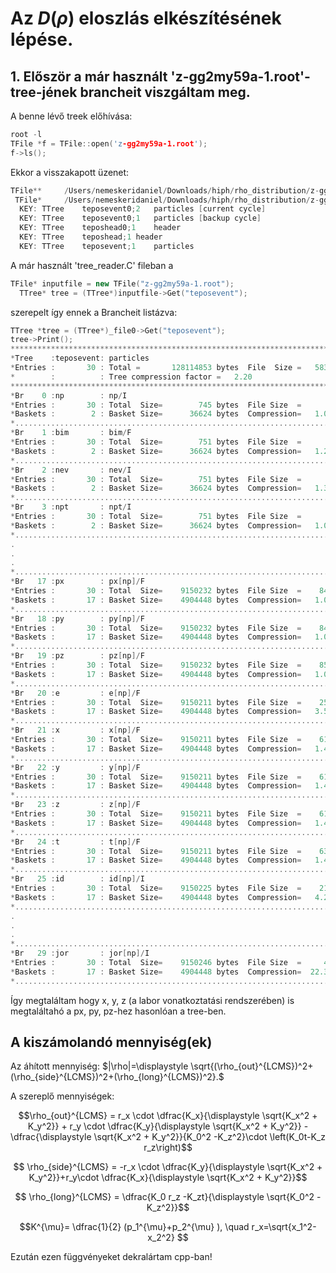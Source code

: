 # Az $D(\rho)$ eloszlás elkészítésének lépése.



## 1. Először a már használt 'z-gg2my59a-1.root'-tree-jének brancheit viszgáltam meg.

A benne lévő treek előhívása: 
```cpp
root -l
TFile *f = TFile::open('z-gg2my59a-1.root');
f->ls();
```
Ekkor a visszakapott üzenet:
```cpp
TFile**		/Users/nemeskeridaniel/Downloads/hiph/rho_distribution/z-gg2my59a-1.root	
 TFile*		/Users/nemeskeridaniel/Downloads/hiph/rho_distribution/z-gg2my59a-1.root	
  KEY: TTree	teposevent0;2	particles [current cycle]
  KEY: TTree	teposevent0;1	particles [backup cycle]
  KEY: TTree	teposhead0;1	header
  KEY: TTree	teposhead;1	header
  KEY: TTree	teposevent;1	particles
```
A már használt 'tree_reader.C' fileban a   
```cpp
TFile* inputfile = new TFile("z-gg2my59a-1.root");
  TTree* tree = (TTree*)inputfile->Get("teposevent");
```
szerepelt így ennek a Brancheit listázva:
```cpp
TTree *tree = (TTree*)_file0->Get("teposevent");
tree->Print();
******************************************************************************
*Tree    :teposevent: particles                                              *
*Entries :       30 : Total =       128114853 bytes  File  Size =   58300599 *
*        :          : Tree compression factor =   2.20                       *
******************************************************************************
*Br    0 :np        : np/I                                                   *
*Entries :       30 : Total  Size=        745 bytes  File Size  =        272 *
*Baskets :        2 : Basket Size=      36624 bytes  Compression=   1.00     *
*............................................................................*
*Br    1 :bim       : bim/F                                                  *
*Entries :       30 : Total  Size=        751 bytes  File Size  =        229 *
*Baskets :        2 : Basket Size=      36624 bytes  Compression=   1.20     *
*............................................................................*
*Br    2 :nev       : nev/I                                                  *
*Entries :       30 : Total  Size=        751 bytes  File Size  =        202 *
*Baskets :        2 : Basket Size=      36624 bytes  Compression=   1.36     *
*............................................................................*
*Br    3 :npt       : npt/I                                                  *
*Entries :       30 : Total  Size=        751 bytes  File Size  =        274 *
*Baskets :        2 : Basket Size=      36624 bytes  Compression=   1.00     *
*............................................................................*
.
.
.
*............................................................................*
*Br   17 :px        : px[np]/F                                               *
*Entries :       30 : Total  Size=    9150232 bytes  File Size  =    8437455 *
*Baskets :       17 : Basket Size=    4904448 bytes  Compression=   1.08     *
*............................................................................*
*Br   18 :py        : py[np]/F                                               *
*Entries :       30 : Total  Size=    9150232 bytes  File Size  =    8436430 *
*Baskets :       17 : Basket Size=    4904448 bytes  Compression=   1.08     *
*............................................................................*
*Br   19 :pz        : pz[np]/F                                               *
*Entries :       30 : Total  Size=    9150232 bytes  File Size  =    8535669 *
*Baskets :       17 : Basket Size=    4904448 bytes  Compression=   1.07     *
*............................................................................*
*Br   20 :e         : e[np]/F                                                *
*Entries :       30 : Total  Size=    9150211 bytes  File Size  =    2592451 *
*Baskets :       17 : Basket Size=    4904448 bytes  Compression=   3.53     *
*............................................................................*
*Br   21 :x         : x[np]/F                                                *
*Entries :       30 : Total  Size=    9150211 bytes  File Size  =    6135651 *
*Baskets :       17 : Basket Size=    4904448 bytes  Compression=   1.49     *
*............................................................................*
*Br   22 :y         : y[np]/F                                                *
*Entries :       30 : Total  Size=    9150211 bytes  File Size  =    6133079 *
*Baskets :       17 : Basket Size=    4904448 bytes  Compression=   1.49     *
*............................................................................*
*Br   23 :z         : z[np]/F                                                *
*Entries :       30 : Total  Size=    9150211 bytes  File Size  =    6154666 *
*Baskets :       17 : Basket Size=    4904448 bytes  Compression=   1.49     *
*............................................................................*
*Br   24 :t         : t[np]/F                                                *
*Entries :       30 : Total  Size=    9150211 bytes  File Size  =    6365666 *
*Baskets :       17 : Basket Size=    4904448 bytes  Compression=   1.44     *
*............................................................................*
*Br   25 :id        : id[np]/I                                               *
*Entries :       30 : Total  Size=    9150225 bytes  File Size  =    2152534 *
*Baskets :       17 : Basket Size=    4904448 bytes  Compression=   4.25     *
*............................................................................*
.
.
.
*............................................................................*
*Br   29 :jor       : jor[np]/I                                              *
*Entries :       30 : Total  Size=    9150246 bytes  File Size  =     409662 *
*Baskets :       17 : Basket Size=    4904448 bytes  Compression=  22.33     *
*............................................................................*
```
Így megtaláltam hogy x, y, z (a labor vonatkoztatási rendszerében) is megtaláltahó a px, py, pz-hez hasonlóan a tree-ben.

## A kiszámolandó mennyiség(ek)

Az áhított mennyiség: $|\rho|=\displaystyle \sqrt{(\rho_{out}^{LCMS})^2+(\rho_{side}^{LCMS})^2+(\rho_{long}^{LCMS})^2}.$

A szereplő mennyiségek: 

$$\rho_{out}^{LCMS} = r_x \cdot \dfrac{K_x}{\displaystyle \sqrt{K_x^2 + K_y^2}} + r_y \cdot \dfrac{K_y}{\displaystyle \sqrt{K_x^2 + K_y^2}}  - \dfrac{\displaystyle \sqrt{K_x^2 + K_y^2}}{K_0^2 -K_z^2}\cdot \left(K_0t-K_z r_z\right)$$

$$ \rho_{side}^{LCMS} = -r_x \cdot \dfrac{K_y}{\displaystyle \sqrt{K_x^2 + K_y^2}}+r_y\cdot  \dfrac{K_x}{\displaystyle \sqrt{K_x^2 + K_y^2}}$$

$$  \rho_{long}^{LCMS} = \dfrac{K_0 r_z -K_zt}{\displaystyle \sqrt{K_0^2 -K_z^2}}$$

$$K^{\mu}= \dfrac{1}{2} (p_1^{\mu}+p_2^{\mu} ), \quad r_x=\sqrt{x_1^2-x_2^2} $$

Ezután ezen függvényeket dekralártam cpp-ban!

```cpp


```
